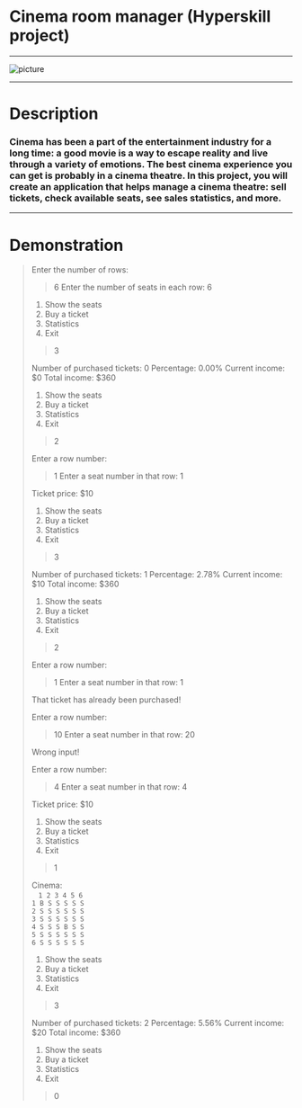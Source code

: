 # Cinema room manager (Hyperskill project)

-----

![picture](https://hyperskill.org/projects/133/cover.png)

-----

# Description

### Cinema has been a part of the entertainment industry for a long time: a good movie is a way to escape reality and live through a variety of emotions. The best cinema experience you can get is probably in a cinema theatre. In this project, you will create an application that helps manage a cinema theatre: sell tickets, check available seats, see sales statistics, and more.

-----

# Demonstration

>Enter the number of rows:
>> 6
>Enter the number of seats in each row:
>> 6
>
>1. Show the seats
>2. Buy a ticket
>3. Statistics
>0. Exit
>> 3
>
>Number of purchased tickets: 0
>Percentage: 0.00%
>Current income: $0
>Total income: $360
>
>1. Show the seats
>2. Buy a ticket
>3. Statistics
>0. Exit
>> 2
>
>Enter a row number:
>> 1
>Enter a seat number in that row:
>> 1
>
>Ticket price: $10
>
>1. Show the seats
>2. Buy a ticket
>3. Statistics
>0. Exit
>> 3
>
>Number of purchased tickets: 1
>Percentage: 2.78%
>Current income: $10
>Total income: $360
>
>1. Show the seats
>2. Buy a ticket
>3. Statistics
>0. Exit
>> 2
>
>Enter a row number:
>> 1
>Enter a seat number in that row:
>> 1
>
>That ticket has already been purchased!
>
>Enter a row number:
>> 10
>Enter a seat number in that row:
>> 20
>
>Wrong input!
>
>Enter a row number:
>> 4
>Enter a seat number in that row:
>> 4
>
>Ticket price: $10
>
>1. Show the seats
>2. Buy a ticket
>3. Statistics
>0. Exit
>> 1
>
>Cinema: <br>
>&nbsp;&nbsp; `1 2 3 4 5 6` <br>
>`1 B S S S S S` <br>
>`2 S S S S S S` <br>
>`3 S S S S S S` <br>
>`4 S S S B S S` <br>
>`5 S S S S S S` <br>
>`6 S S S S S S` <br>
>
>1. Show the seats
>2. Buy a ticket
>3. Statistics
>0. Exit
>> 3
>
>Number of purchased tickets: 2
>Percentage: 5.56%
>Current income: $20
>Total income: $360
>
>1. Show the seats
>2. Buy a ticket
>3. Statistics
>0. Exit
>> 0

